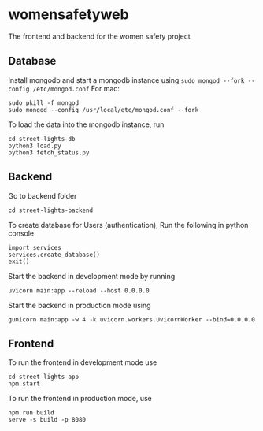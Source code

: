 # womensafetyweb
The frontend and backend for the women safety project

## Database
Install mongodb and start a mongodb instance using 
```sudo mongod --fork --config /etc/mongod.conf```
For mac:
```
sudo pkill -f mongod
sudo mongod --config /usr/local/etc/mongod.conf --fork
```

To load the data into the mongodb instance, run 
```
cd street-lights-db
python3 load.py
python3 fetch_status.py
```

## Backend

Go to backend folder

```
cd street-lights-backend
```

To create database for Users (authentication), Run the following in python console
```
import services
services.create_database()
exit()
```

Start the backend in development mode by running 
```
uvicorn main:app --reload --host 0.0.0.0
```
Start the backend in production mode using
```
gunicorn main:app -w 4 -k uvicorn.workers.UvicornWorker --bind=0.0.0.0
```

## Frontend
To run the frontend in development mode use
```
cd street-lights-app
npm start
```
To run the frontend in production mode, use
```
npm run build
serve -s build -p 8080
```
